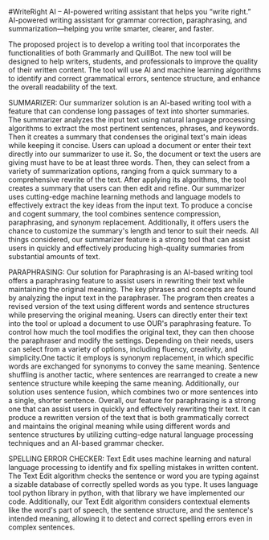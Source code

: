 #WriteRight AI – AI-powered writing assistant that helps you “write right.” 
AI-powered writing assistant for grammar correction, paraphrasing, and summarization—helping you write smarter, clearer, and faster.


The proposed project is to develop a writing tool that incorporates the functionalities of both Grammarly and QuillBot. The new tool will be designed to help writers, students, and professionals to improve the quality of their written content. The tool will use AI and machine learning algorithms to identify and correct grammatical errors, sentence structure, and enhance the overall readability of the text.


SUMMARIZER:
Our summarizer solution is an AI-based writing tool with a feature that can condense long passages of text into shorter summaries. The summarizer analyzes the input text using natural language processing algorithms to extract the most pertinent sentences, phrases, and keywords. Then it creates a summary that condenses the original text's main ideas while keeping it concise.
Users can upload a document or enter their text directly into our summarizer to use it. So, the document or text the users are giving must have to be at least three words. Then, they can select from a variety of summarization options, ranging from a quick summary to a comprehensive rewrite of the text. After applying its algorithms, the tool creates a summary that users can then edit and refine.
Our summarizer uses cutting-edge machine learning methods and language models to effectively extract the key ideas from the input text. To produce a concise and cogent summary, the tool combines sentence compression, paraphrasing, and synonym replacement. Additionally, it offers users the chance to customize the summary's length and tenor to suit their needs.
All things considered, our summarizer feature is a strong tool that can assist users in quickly and effectively producing high-quality summaries from substantial amounts of text.


PARAPHRASING:
Our solution for Paraphrasing is an AI-based writing tool offers a paraphrasing feature to assist users in rewriting their text while maintaining the original meaning. The key phrases and concepts are found by analyzing the input text in the paraphraser. The program then creates a revised version of the text using different words and sentence structures while preserving the original meaning.
Users can directly enter their text into the tool or upload a document to use OUR's paraphrasing feature. To control how much the tool modifies the original text, they can then choose the paraphraser and modify the settings. Depending on their needs, users can select from a variety of options, including fluency, creativity, and simplicity.One tactic it employs is synonym replacement, in which specific words are exchanged for synonyms to convey the same meaning. Sentence shuffling is another tactic, where sentences are rearranged to create a new sentence structure while keeping the same meaning. Additionally, our solution uses sentence fusion, which combines two or more sentences into a single, shorter sentence.
Overall, our feature for paraphrasing is a strong one that can assist users in quickly and effectively rewriting their text. It can produce a rewritten version of the text that is both grammatically correct and maintains the original meaning while using different words and sentence structures by utilizing cutting-edge natural language processing techniques and an AI-based grammar checker.


SPELLING ERROR CHECKER:
Text Edit uses machine learning and natural language processing to identify and fix spelling mistakes in written content. The Text Edit algorithm checks the sentence or word you are typing against a sizable database of correctly spelled words as you type. It uses language tool python library in python, with that library we have  implemented our code.
Additionally, our Text Edit algorithm considers contextual elements like the word's part of speech, the sentence structure, and the sentence's intended meaning, allowing it to detect and correct spelling errors even in complex sentences.
